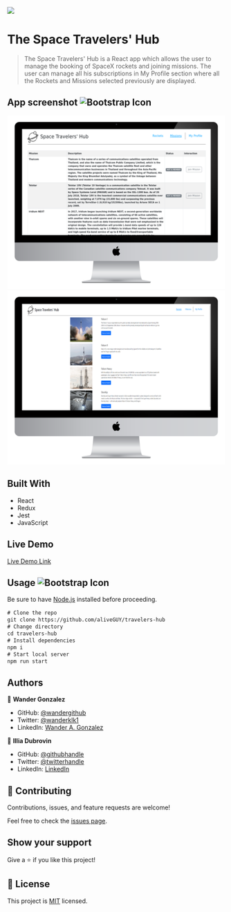 ![](https://img.shields.io/badge/Microverse-blueviolet)

# The Space Travelers' Hub

> The Space Travelers' Hub is a React app which allows the user to manage the booking of SpaceX rockets and joining missions. The user can manage all his subscriptions in My Profile section where all the Rockets and Missions selected previously are displayed.

## App screenshot <img src="https://img.icons8.com/bubbles/344/screenshot.png" alt="Bootstrap Icon" style="width: 50px; height: 50px">
 
![App ScreenShot](desktop.png "App screenshot")
![App ScreenShot](desktop1.png "App screenshot")

## Built With

- React
- Redux
- Jest
- JavaScript
## Live Demo 

[Live Demo Link](https://wandergithub.github.io/travelers-hub/)

## Usage  <img src="https://img.icons8.com/external-filled-outline-geotatah/344/external-engine-merger-and-acquisition-filled-outline-filled-outline-geotatah.png" alt="Bootstrap Icon" style="width: 50px; height: 50px">

Be sure to have [Node.js](https://nodejs.org/) installed before proceeding.

```shell
# Clone the repo
git clone https://github.com/aliveGUY/travelers-hub
# Change directory
cd travelers-hub
# Install dependencies
npm i
# Start local server
npm run start
```


## Authors

👤 **Wander Gonzalez**


- GitHub: [@wandergithub](https://github.com/wandergithub)
- Twitter: [@wanderklk1](https://twitter.com/wanderklk1)
- LinkedIn: [Wander A. Gonzalez](https://www.linkedin.com/in/wander-gonzalez/)

👤 **Illia Dubrovin**

- GitHub: [@githubhandle](https://github.com/aliveGUY)
- Twitter: [@twitterhandle](https://twitter.com/Sciborskyy)
- LinkedIn: [LinkedIn](https://www.linkedin.com/in/ilya-dubrovin-921a2721b/)

## 🤝 Contributing

Contributions, issues, and feature requests are welcome!

Feel free to check the [issues page](../../issues/).

## Show your support

Give a ⭐️ if you like this project!


## 📝 License

This project is [MIT](./MIT.md) licensed.
